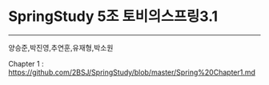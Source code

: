 # SpringStudy 5조 토비의스프링3.1
-----
양승준,박진영,추연훈,유재형,박소원

Chapter 1 : https://github.com/2BSJ/SpringStudy/blob/master/Spring%20Chapter1.md
